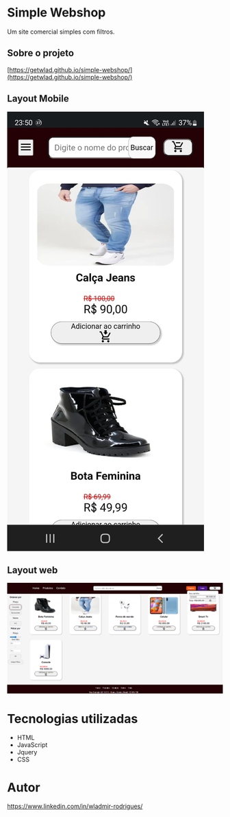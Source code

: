 # Simple Webshop
Um site comercial simples com filtros.
## Sobre o projeto
[https://getwlad.github.io/simple-webshop/](https://getwlad.github.io/simple-webshop/)

## Layout Mobile
![Web 2](https://github.com/getwlad/assets/blob/main/simpleWebshop2.png)

## Layout web
![Web 1](https://github.com/getwlad/assets/blob/main/simpleWebshop1.png)

# Tecnologias utilizadas
- HTML
- JavaScript
- Jquery
- CSS


# Autor
https://www.linkedin.com/in/wladmir-rodrigues/
